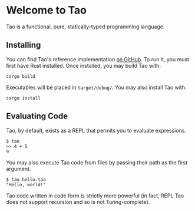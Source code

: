 # Welcome to Tao

Tao is a functional, pure, statically-typed programming language.

## Installing

You can find Tao's reference implementation [on GitHub](https://www.github.com/zesterer/tao).
To run it, you must first have Rust installed.
Once installed, you may build Tao with:

```
cargo build
```

Executables will be placed in `target/debug/`. You may also install Tao with:

```
cargo install
```

## Evaluating Code

Tao, by default, exists as a REPL that permits you to evaluate expressions.

```
$ tao
>> 4 + 5
9
```

You may also execute Tao code from files by passing their path as the first argument.

```
$ tao hello.tao
"Hello, world!"
```

Tao code written in code form is strictly more powerful (in fact, REPL Tao does not support recursion and so is not Turing-complete).
